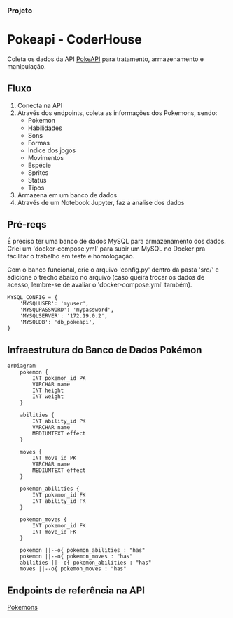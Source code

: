 ### Projeto

# Pokeapi - CoderHouse
Coleta os dados da API [PokeAPI](https://pokeapi.co/) para tratamento, armazenamento e manipulação.


## Fluxo
1. Conecta na API
2. Através dos endpoints, coleta as informações dos Pokemons, sendo:
   - Pokemon
   - Habilidades
   - Sons
   - Formas
   - Indice dos jogos
   - Movimentos
   - Espécie
   - Sprites
   - Status
   - Tipos
3. Armazena em um banco de dados
4. Através de um Notebook Jupyter, faz a analise dos dados


## Pré-reqs
É preciso ter uma banco de dados MySQL para armazenamento dos dados. Criei um 'docker-compose.yml' para subir um MySQL no Docker pra facilitar o trabalho em teste e homologação.

Com o banco funcional, crie o arquivo 'config.py' dentro da pasta 'src/' e adicione o trecho abaixo no arquivo (caso queira trocar os dados de acesso, lembre-se de avaliar o 'docker-compose.yml' também).

```shell
MYSQL_CONFIG = {
    'MYSQLUSER': 'myuser',
    'MYSQLPASSWORD': 'mypassword',
    'MYSQLSERVER': '172.19.0.2',
    'MYSQLDB': 'db_pokeapi',
}
```

## Infraestrutura do Banco de Dados Pokémon

```mermaid
erDiagram
    pokemon {
        INT pokemon_id PK
        VARCHAR name
        INT height
        INT weight
    }

    abilities {
        INT ability_id PK
        VARCHAR name
        MEDIUMTEXT effect
    }

    moves {
        INT move_id PK
        VARCHAR name
        MEDIUMTEXT effect
    }

    pokemon_abilities {
        INT pokemon_id FK
        INT ability_id FK
    }

    pokemon_moves {
        INT pokemon_id FK
        INT move_id FK
    }

    pokemon ||--o{ pokemon_abilities : "has"
    pokemon ||--o{ pokemon_moves : "has"
    abilities ||--o{ pokemon_abilities : "has"
    moves ||--o{ pokemon_moves : "has"
```
## Endpoints de referência na API
[Pokemons](https://pokeapi.co/api/v2/pokemon/)
